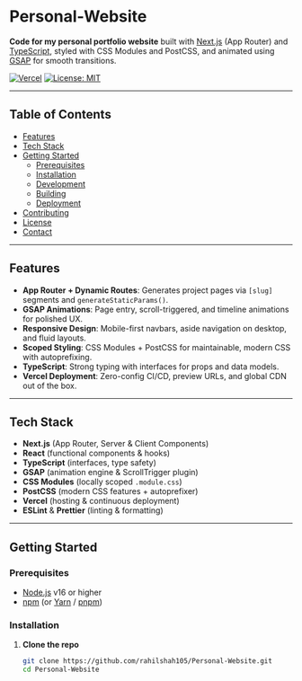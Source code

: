# Personal-Website

**Code for my personal portfolio website** built with [Next.js](https://nextjs.org) (App Router) and [TypeScript](https://www.typescriptlang.org/), styled with CSS Modules and PostCSS, and animated using [GSAP](https://greensock.com/gsap/) for smooth transitions.

[![Vercel](https://img.shields.io/badge/deploy-on%20vercel-000000?style=flat-square&logo=vercel)](https://vercel.com/new/git/external?repository-url=https://github.com/rahilshah105/Personal-Website)
[![License: MIT](https://img.shields.io/badge/license-MIT-blue.svg)](/LICENSE)

---

## Table of Contents

- [Features](#features)  
- [Tech Stack](#tech-stack)  
- [Getting Started](#getting-started)  
  - [Prerequisites](#prerequisites)  
  - [Installation](#installation)  
  - [Development](#development)  
  - [Building](#building)  
  - [Deployment](#deployment)  
- [Contributing](#contributing)  
- [License](#license)  
- [Contact](#contact)  

---

## Features

- **App Router + Dynamic Routes**: Generates project pages via `[slug]` segments and `generateStaticParams()`.  
- **GSAP Animations**: Page entry, scroll-triggered, and timeline animations for polished UX.  
- **Responsive Design**: Mobile-first navbars, aside navigation on desktop, and fluid layouts.  
- **Scoped Styling**: CSS Modules + PostCSS for maintainable, modern CSS with autoprefixing.  
- **TypeScript**: Strong typing with interfaces for props and data models.  
- **Vercel Deployment**: Zero-config CI/CD, preview URLs, and global CDN out of the box.  

---

## Tech Stack

- **Next.js** (App Router, Server & Client Components)  
- **React** (functional components & hooks)  
- **TypeScript** (interfaces, type safety)  
- **GSAP** (animation engine & ScrollTrigger plugin)  
- **CSS Modules** (locally scoped `.module.css`)  
- **PostCSS** (modern CSS features + autoprefixer)  
- **Vercel** (hosting & continuous deployment)  
- **ESLint** & **Prettier** (linting & formatting)  

---

## Getting Started

### Prerequisites

- [Node.js](https://nodejs.org/) v16 or higher  
- [npm](https://www.npmjs.com/) (or [Yarn](https://yarnpkg.com/) / [pnpm](https://pnpm.io/))  

### Installation

1. **Clone the repo**  
   ```bash
   git clone https://github.com/rahilshah105/Personal-Website.git
   cd Personal-Website
